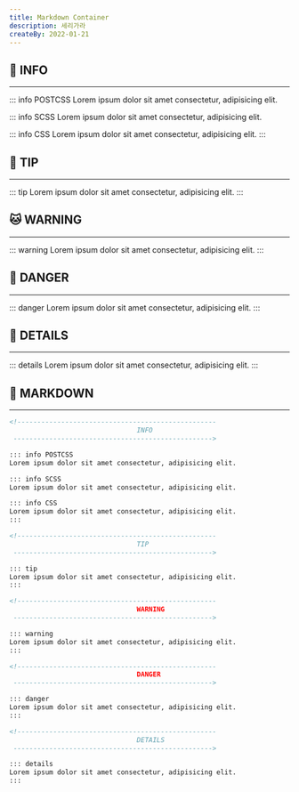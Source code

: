 ```yaml
---
title: Markdown Container
description: 세리가라
createBy: 2022-01-21
---
```


<!--------------------------------------------------
                                INFO
 -------------------------------------------------->

## 🐶 INFO

---

::: info POSTCSS
Lorem ipsum dolor sit amet consectetur, adipisicing elit.

::: info SCSS
Lorem ipsum dolor sit amet consectetur, adipisicing elit.

::: info CSS
Lorem ipsum dolor sit amet consectetur, adipisicing elit.
:::

## 🐺 TIP

---

<!--------------------------------------------------
                                TIP
 -------------------------------------------------->

::: tip
Lorem ipsum dolor sit amet consectetur, adipisicing elit.
:::

## 🐱 WARNING

---

<!--------------------------------------------------
                                WARNING
 -------------------------------------------------->

::: warning
Lorem ipsum dolor sit amet consectetur, adipisicing elit.
:::

## 🦁 DANGER

---

<!--------------------------------------------------
                                DANGER
 -------------------------------------------------->

::: danger
Lorem ipsum dolor sit amet consectetur, adipisicing elit.
:::

## 🐯 DETAILS

---

<!--------------------------------------------------
                                DETAILS
 -------------------------------------------------->

::: details
Lorem ipsum dolor sit amet consectetur, adipisicing elit.
:::

## 🦒 MARKDOWN

---

```markdown
<!--------------------------------------------------
                                INFO
 -------------------------------------------------->

::: info POSTCSS
Lorem ipsum dolor sit amet consectetur, adipisicing elit.

::: info SCSS
Lorem ipsum dolor sit amet consectetur, adipisicing elit.

::: info CSS
Lorem ipsum dolor sit amet consectetur, adipisicing elit.
:::

<!--------------------------------------------------
                                TIP
 -------------------------------------------------->

::: tip
Lorem ipsum dolor sit amet consectetur, adipisicing elit.
:::

<!--------------------------------------------------
                                WARNING
 -------------------------------------------------->

::: warning
Lorem ipsum dolor sit amet consectetur, adipisicing elit.
:::

<!--------------------------------------------------
                                DANGER
 -------------------------------------------------->

::: danger
Lorem ipsum dolor sit amet consectetur, adipisicing elit.
:::

<!--------------------------------------------------
                                DETAILS
 -------------------------------------------------->

::: details
Lorem ipsum dolor sit amet consectetur, adipisicing elit.
:::
```
